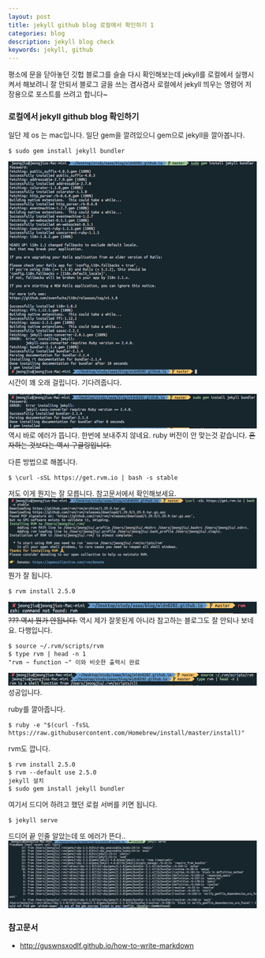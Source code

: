 ```yaml
---
layout: post
title: jekyll github blog 로컬에서 확인하기 1
categories: blog
description: jekyll blog check
keywords: jekyll, github
---
```


평소에 문을 닫아놓던 깃헙 블로그를 슬슬 다시 확인해보는데 jekyll를 로컬에서 실행시켜서 해보려니 잘 안되서
블로그 글을 쓰는 겸사겸사 로컬에서 jekyll 띄우는 명령어 저장용으로 포스트를 쓰려고 합니다~
### 로컬에서 jekyll github blog 확인하기
일단 제 os 는 mac입니다. 일단 gem을 깔려있으니 gem으로 jekyll을 깔아봅니다.
~~~
$ sudo gem install jekyll bundler
~~~
![jekyll install](/images/posts/jekyllinstall.png)
시간이 꽤 오래 걸립니다. 기다려줍니다.

![jekyll install2](/images/posts/jekyllinstall2.png)
역시 바로 에러가 뜹니다. 한번에 보내주지 않네요. ruby 버전이 안 맞는것 같습니다.
~~혼자하는 것보다는 역시 구글링입니다.~~

다른 방법으로 해봅니다.

~~~
$ \curl -sSL https://get.rvm.io | bash -s stable
~~~
저도 이게 뭔지는 잘 모릅니다. 참고문서에서 확인해보세요.
![jekyll install3](/images/posts/jekyllinstall3.png)
뭔가 잘 됩니다.

~~~
$ rvm install 2.5.0
~~~
![jekyll install4](/images/posts/jekyllinstall4.png)
~~??? 역시 뭔가 안됩니다.~~
역시 제가 잘못된게 아니라 참고하는 블로그도 잘 안되나 보네요.
다행입니다.

~~~
$ source ~/.rvm/scripts/rvm
$ type rvm | head -n 1
"rvm ~ function ~" 이와 비슷한 출력시 완료
~~~
![jekyll install5](/images/posts/jekyllinstall5.png)
성공입니다.

ruby를 깔아줍니다.
~~~
$ ruby -e "$(curl -fsSL https://raw.githubusercontent.com/Homebrew/install/master/install)"
~~~
rvm도 깝니다.
~~~
$ rvm install 2.5.0
$ rvm --default use 2.5.0
jekyll 설치
$ sudo gem install jekyll bundler
~~~

여기서 드디어 하려고 했던 로컬 서버를 키면 됩니다.
~~~
$ jekyll serve
~~~
드디어 끝
인줄 알았는데 또 에러가 뜬다..
![jekyll install6](/images/posts/jekyllinstall6.png)


### 참고문서

* <http://guswnsxodlf.github.io/how-to-write-markdown>

